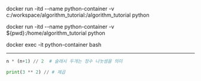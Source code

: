 docker run -itd --name python-container -v c:/workspace/algorithm_tutorial:/algorithm_tutorial python

docker run -itd --name python-container -v ${pwd}:/home/algorithm_tutorial python

docker exec -it python-container bash

---

```python
n * (n+1) // 2  # 슬래시 두개는 정수 나눗셈을 의미

print(3 ** 2) // # 제곱
```
